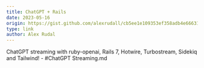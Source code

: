 ```yaml
---
title: ChatGPT + Rails
date: 2023-05-16
origin: https://gist.github.com/alexrudall/cb5ee1e109353ef358adb4e66631799d
type: link
author: Alex Rudal
---
```


ChatGPT streaming with ruby-openai, Rails 7, Hotwire, Turbostream, Sidekiq and Tailwind! - #ChatGPT Streaming.md
